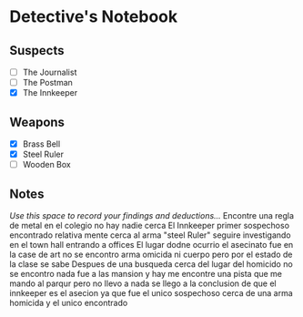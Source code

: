 # Detective's Notebook

## Suspects
- [ ] The Journalist
- [ ] The Postman
- [x] The Innkeeper

## Weapons
- [x] Brass Bell
- [x] Steel Ruler
- [ ] Wooden Box

## Notes
*Use this space to record your findings and deductions...*
Encontre una regla de metal en el colegio no hay nadie cerca 
El Innkeeper primer sospechoso encontrado relativa mente cerca al arma "steel Ruler" seguire investigando en el town hall entrando a offices
El lugar dodne ocurrio el asecinato fue en la case de art no se encontro arma omicida ni cuerpo pero por el estado de la clase se sabe
Despues de una busqueda cerca del lugar del homicido no se encontro nada fue a las mansion y hay me encontre una pista que me mando al parqur pero no llevo a nada 
se llego a la conclusion de que el innkeeper es el asecion ya que fue el unico sospechoso cerca de una arma homicida y el unico encontrado

